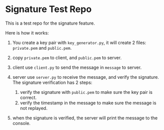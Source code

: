 Signature Test Repo
===================

This is a test repo for the signature feature.

Here is how it works:

1.  You create a key pair with `key_generator.py`, it will create 2 files:
    `private.pem` and `public.pem`.
2.  copy `private.pem` to client, and `public.pem` to server.
3.  client use `client.py` to send the message in `message` to server.
4.  server use `server.py` to receive the message, and verify the signature. The signature verification has 2 steps:
    1.  verify the signature with `public.pem` to make sure the key pair is correct.
    2.  verify the timestamp in the message to make sure the message is not replayed.

5. when the signature is verified, the server will print the message to the console.